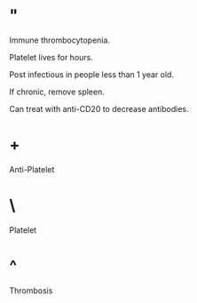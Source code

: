 # "

Immune thrombocytopenia.

Platelet lives for hours. 

Post infectious in people less than 1 year old.

If chronic, remove spleen.

Can treat with anti-CD20 to decrease antibodies.

# +

Anti-Platelet

# \

Platelet

# ^

Thrombosis
